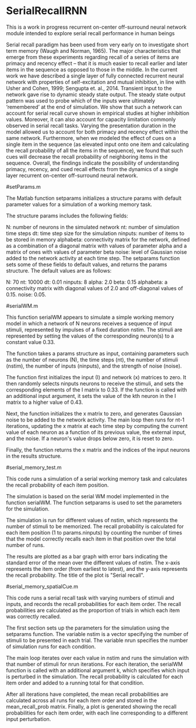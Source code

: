# SerialRecallRNN
This is a work in progress recurrent on-center off-surround neural network module intended to explore serial recall performance in human beings

Serial recall paradigm has been used from very early on to investigate short term memory (Waugh and Norman, 1965). The major characteristics that emerge from these experiments regarding recall of a series of items are primacy and recency effect – that it is much easier to recall earlier and later items in the sequence as opposed to those in the middle. In the current work we have described a single layer of fully connected recurrent neural network with properties of self-excitation and mutual inhibition, in line with Usher and Cohen, 1999; Sengupta et. al., 2014. Transient input to the network gave rise to dynamic steady state output. The steady state output pattern was used to probe which of the inputs were ultimately ‘remembered’ at the end of simulation.  We show that such a network can account for serial recall curve shown in empirical studies at higher inhibition values. Moreover, it can also account for capacity limitation commonly observed in serial recall tasks. Varying the presentation duration in the model allowed us to account for both primacy and recency effect within the same network. Furthermore, when we modeled the effect of cues on a single item in the sequence (as elevated input onto one item and calculating the recall probability of all the items in the sequence), we found that such cues will decrease the recall probability of neighboring items in the sequence. Overall, the findings indicate the possibility of understanding primacy, recency, and cued recall effects from the dynamics of a single layer recurrent on-center off-surround neural network.

#setParams.m

The Matlab function setparams initializes a structure params with default parameter values for a simulation of a working memory task.

The structure params includes the following fields:

N: number of neurons in the simulated network
nt: number of simulation time steps
dt: time step size for the simulation
ninputs: number of items to be stored in memory
alphabeta: connectivity matrix for the network, defined as a combination of a diagonal matrix with values of parameter alpha and a matrix of ones with values of parameter beta
noise: level of Gaussian noise added to the network activity at each time step.
The setparams function sets some of these fields to default values, and returns the params structure. The default values are as follows:

N: 70
nt: 10000
dt: 0.01
ninputs: 8
alpha: 2.0
beta: 0.15
alphabeta: a connectivity matrix with diagonal values of 2.0 and off-diagonal values of 0.15.
noise: 0.05.

#serialWM.m

This function serialWM appears to simulate a simple working memory model in which a network of N neurons receives a sequence of input stimuli, represented by impulses of a fixed duration nstim. The stimuli are represented by setting the values of the corresponding neuron(s) to a constant value 0.33.

The function takes a params structure as input, containing parameters such as the number of neurons (N), the time steps (nt), the number of stimuli (nstim), the number of inputs (ninputs), and the strength of noise (noise).

The function first initializes the input (I) and network (x) matrices to zero. It then randomly selects ninputs neurons to receive the stimuli, and sets the corresponding elements of the I matrix to 0.33. If the function is called with an additional input argument, it sets the value of the kth neuron in the I matrix to a higher value of 0.43.

Next, the function initializes the x matrix to zero, and generates Gaussian noise to be added to the network activity. The main loop then runs for nt-1 iterations, updating the x matrix at each time step by computing the current value of each neuron as a function of its previous value, the external input, and the noise. If a neuron's value drops below zero, it is reset to zero.

Finally, the function returns the x matrix and the indices of the input neurons in the results structure.

#serial_memory_test.m

This code runs a simulation of a serial working memory task and calculates the recall probability of each item position.

The simulation is based on the serial WM model implemented in the function serialWM. The function setparams is used to set the parameters for the simulation.

The simulation is run for different values of nstim, which represents the number of stimuli to be memorized. The recall probability is calculated for each item position (1 to params.ninputs) by counting the number of times that the model correctly recalls each item in that position over the total number of runs.

The results are plotted as a bar graph with error bars indicating the standard error of the mean over the different values of nstim. The x-axis represents the item order (from earliest to latest), and the y-axis represents the recall probability. The title of the plot is "Serial recall".

#serial_memory_spatialCue.m

This code runs a serial recall task with varying numbers of stimuli and inputs, and records the recall probabilities for each item order. The recall probabilities are calculated as the proportion of trials in which each item was correctly recalled.

The first section sets up the parameters for the simulation using the setparams function. The variable nstim is a vector specifying the number of stimuli to be presented in each trial. The variable nrun specifies the number of simulation runs for each condition.

The main loop iterates over each value in nstim and runs the simulation with that number of stimuli for nrun iterations. For each iteration, the serialWM function is called with an additional argument k, which specifies which input is perturbed in the simulation. The recall probability is calculated for each item order and added to a running total for that condition.

After all iterations have completed, the mean recall probabilities are calculated across all runs for each item order and stored in the mean_recall_prob matrix. Finally, a plot is generated showing the recall probabilities for each item order, with each line corresponding to a different input perturbation.
